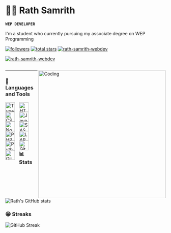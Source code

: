 # 🏄‍♂️ Rath Samrith

**`WEP DEVELOPER`**

I'm a student who currently pursuing my associate degree on WEP Programming

   <p align="left">
      <a href="https://github.com/rath-samrith-webdev?tab=followers">
         <img alt="followers" title="Follow me on Github" src="https://custom-icon-badges.demolab.com/github/followers/rath-samrith-webdev?color=236ad3&labelColor=1155ba&style=for-the-badge&logo=person-add&label=Follow&logoColor=white"/></a>
      <a href="https://github.com/rath-samrith-webdev?tab=repositories&sort=stargazers">
         <img alt="total stars" title="Total stars on GitHub" src="https://custom-icon-badges.demolab.com/github/stars/rath-samrith-webdev?color=55960c&style=for-the-badge&labelColor=488207&logo=star"/></a>
      <a href="https://github.com/rath-samrith-webdev?tab=profile">
      <img src="https://komarev.com/ghpvc/?username=rath-samrith-webdev&label=Profile%20views&color=55960c&style=for-the-badge&labelColor=488207&logo=star"" alt="rath-samrith-webdev" />
   </a>
   </p>

<p align="left"> <a href="https://github.com/rath-samrith-webdev/github-profile-trophy"><img src="https://github-profile-trophy.vercel.app/?username=rath-samrith-webdev" alt="rath-samrith-webdev" /></a> </p>

<p align="left"> <a href="https://twitter.com/" target="blank"><img src="https://img.shields.io/twitter/follow/?logo=twitter&style=for-the-badge" alt="" /></a> </p>

<img align="right" alt="Coding" width="400" src="https://cdn.dribbble.com/users/1162077/screenshots/3848914/programmer.gif"/>

---

### 🧰 Languages and Tools


<img align="left" alt="TypeScript" width="30px" style="padding-right:10px;" src="https://cdn.jsdelivr.net/gh/devicons/devicon/icons/typescript/typescript-plain.svg" />
<img align="left" alt="HTML" width="30px" style="padding-right:10px;" src="https://cdn.jsdelivr.net/gh/devicons/devicon/icons/html5/html5-plain.svg" />
<img align="left" alt="CSS" width="30px" style="padding-right:10px;" src="https://cdn.jsdelivr.net/gh/devicons/devicon/icons/css3/css3-plain.svg" />
<img align="left" alt="JavaScript" width="30px" style="padding-right:10px;" src="https://cdn.jsdelivr.net/gh/devicons/devicon/icons/javascript/javascript-plain.svg" />
<img align="left" alt="NodeJS" width="30px" style="padding-right:10px;" src="https://cdn.jsdelivr.net/gh/devicons/devicon/icons/nodejs/nodejs-original.svg" />
<img align="left" alt="SASS" width="30px" style="padding-right:10px;" src="https://cdn.jsdelivr.net/gh/devicons/devicon/icons/sass/sass-original.svg" />
<img align="left" alt="PHP" width="30px" style="padding-right:10px;" src="https://cdn.jsdelivr.net/gh/devicons/devicon/icons/php/php-original.svg" />
<img align="left" alt="LARAVEL" width="30px" style="padding-right:10px;" src="https://cdn.jsdelivr.net/gh/devicons/devicon/icons/laravel/laravel-original.svg" />
<img align="left" alt="Python" width="30px" style="padding-right:10px;" src="https://cdn.jsdelivr.net/gh/devicons/devicon/icons/python/python-plain.svg" />
<img align="left" alt="GitHub" width="30px" style="padding-right:10px;" src="https://cdn.jsdelivr.net/gh/devicons/devicon/icons/github/github-original.svg" />
<img align="left" alt="Git" width="30px" style="padding-right:10px;" src="https://cdn.jsdelivr.net/gh/devicons/devicon/icons/git/git-original.svg" />
<br />

#

### 📊 Stats

![Rath's GitHub stats](https://github-readme-stats.vercel.app/api?username=rath-samrith-webdev&show_icons=true&theme=gruvbox)
### 😁 Streaks
![GitHub Streak](https://streak-stats.demolab.com?user=rath-samrith-webdev&theme=gruvbox&border_radius=4.5)


###
<!--
<details>
 <summary><h3>👨‍💻 Rath's Coding Journey</h3></summary>
   I started my coding journey as a naive computer science student with a passion to learn everything I could about this programming world - code, unix, linux, theory. And all the while, teaching myself iOS development with a dream to build my own app, but that soon got overshadowed by my desire to excel in Java. A desire that landed me a full-stack software engineering job upon graduation.
-->
